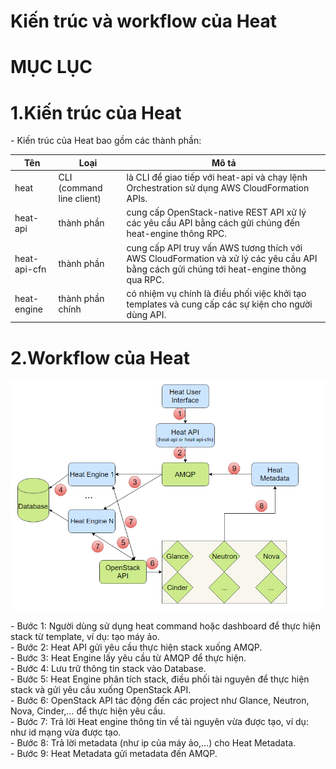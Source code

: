# Kiến trúc và workflow của Heat 

# MỤC LỤC



<a name="1"></a>
# 1.Kiến trúc của Heat
\- Kiến trúc của Heat bao gồm các thành phần:  

|Tên|Loại|Mô tả|
|---|---|---|
|heat|CLI (command line client)|là CLI để giao tiếp với heat-api và chạy lệnh Orchestration sử dụng AWS CloudFormation APIs.|
|heat-api|thành phần|cung cấp OpenStack-native REST API  xử lý các yêu cầu API bằng cách gửi chúng đến heat-engine thông RPC.|
|heat-api-cfn|thành phần|cung cấp API truy vấn AWS tương thích với AWS CloudFormation và xử lý các yêu cầu API  bằng cách gửi chúng tới heat-engine thông qua RPC.|
|heat-engine|thành phần chính|có nhiệm vụ chính là điều phối việc khởi tạo templates và cung cấp các sự kiện cho người dùng API.|

<a name="2"></a>
# 2.Workflow của Heat
<img src="../images/1.png" />

\- Bước 1: Người dùng sử dụng heat command hoặc dashboard để thực hiện stack từ template, ví dụ: tạo máy ảo.  
\- Bước 2: Heat API gửi yêu cầu thực hiện stack xuống AMQP.  
\- Bước 3: Heat Engine lấy yêu cầu từ AMQP để thực hiện.  
\- Bước 4: Lưu trữ thông tin stack vào Database.  
\- Bước 5: Heat Engine phân tích stack, điều phối tài nguyên để thực hiện stack và gửi yêu cầu xuống OpenStack API.  
\- Bước 6: OpenStack API tác động đến các project như Glance, Neutron, Nova, Cinder,… để thực hiện yêu cầu.  
\- Bước 7: Trả lời Heat engine thông tin về tài nguyên vừa được tạo, ví dụ: như id mạng vừa được tạo.  
\- Bước 8: Trả lời metadata (như ip của máy ảo,…) cho Heat Metadata.  
\- Bước 9: Heat Metadata gửi metadata đến AMQP.  



